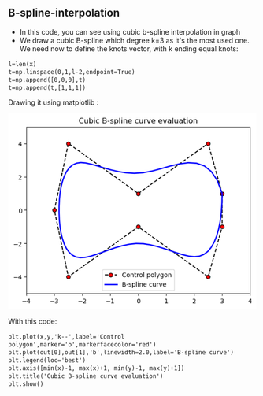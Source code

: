 ## B-spline-interpolation
- In this code, you can see using cubic b-spline interpolation in graph
- We draw a cubic B-spline which degree k=3 as it's the most used one. We need now to define the knots vector, with k ending equal knots:
```
l=len(x)
t=np.linspace(0,1,l-2,endpoint=True)
t=np.append([0,0,0],t)
t=np.append(t,[1,1,1])
 ```
Drawing it using matplotlib :

![Cubic B-spline curve drawing](output.png "Cubic B-spline curve drawing")

With this code:
```
plt.plot(x,y,'k--',label='Control polygon',marker='o',markerfacecolor='red')
plt.plot(out[0],out[1],'b',linewidth=2.0,label='B-spline curve')
plt.legend(loc='best')
plt.axis([min(x)-1, max(x)+1, min(y)-1, max(y)+1])
plt.title('Cubic B-spline curve evaluation')
plt.show()
```